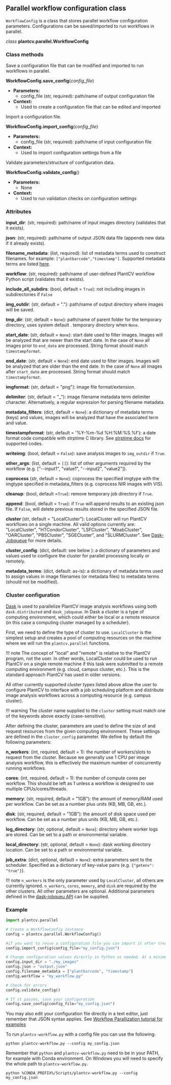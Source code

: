 ## Parallel workflow configuration class

`WorkflowConfig` is a class that stores parallel workflow configuration parameters. Configurations can be saved/imported
to run workflows in parallel.

*class* **plantcv.parallel.WorkflowConfig**

### Class methods

Save a configuration file that can be modified and imported to run workflows in parallel.

**WorkflowConfig.save_config**(*config_file*)

- **Parameters:**
    - config_file (str, required): path/name of output configuration file
- **Context:**
    - Used to create a configuration file that can be edited and imported

Import a configuration file.

**WorkflowConfig.import_config**(*config_file*)

- **Parameters:**
    - config_file (str, required): path/name of input configuration file
- **Context:**
    - Used to import configuration settings from a file

Validate parameters/structure of configuration data.

**WorkflowConfig.validate_config**()

- **Parameters:**
    - None
- **Context:**
    - Used to run validation checks on configuration settings

### Attributes

**input_dir**: (str, required): path/name of input images directory (validates that it exists).

**json**: (str, required): path/name of output JSON data file (appends new data if it already exists).

**filename_metadata**: (list, required): list of metadata terms used to construct filenames. for example: 
`["plantbarcode","timestamp"]`. Supported metadata terms are listed [here](pipeline_parallel.md).

**workflow**: (str, required): path/name of user-defined PlantCV workflow Python script (validates that it exists).

**include_all_subdirs**: (bool, default = `True`): not including images in subdirectories if `False`

**img_outdir**: (str, default = "."): path/name of output directory where images will be saved.

**tmp_dir**: (str, default = `None`): path/name of parent folder for the temporary directory, uses system default .
temporary directory when `None`.

**start_date**: (str, default = `None`): start date used to filter images. Images will be analyzed that are newer than 
the start date. In the case of `None` all images prior to `end_date` are processed. String format should match 
`timestampformat`.

**end_date**: (str, default = `None`): end date used to filter images. Images will be analyzed that are older than the 
end date. In the case of `None` all images after `start_date` are processed. String format should match 
`timestampformat`.

**imgformat**: (str, default = "png"): image file format/extension.

**delimiter**: (str, default = "_"): image filename metadata term delimiter character. Alternatively, a regular 
expression for parsing filename metadata.

**metadata_filters**: (dict, default = `None`): a dictionary of metadata terms (keys) and values, images will be 
analyzed that have the associated term and value.


**timestampformat**: (str, default = '%Y-%m-%d %H:%M:%S.%f'): a date format code compatible with strptime C library. 
See [strptime docs](https://docs.python.org/3.7/library/datetime.html#strftime-and-strptime-behavior) for supported 
codes.

**writeimg**: (bool, default = `False`): save analysis images to `img_outdir` if `True`.

**other_args**: (list, default = `[]`): list of other arguments required by the workflow (e.g. 
["--input1", "value1", "--input2", "value2"]).

**coprocess** (str, default = `None`): coprocess the specified imgtype with the imgtype specified in metadata_filters 
(e.g. coprocess NIR images with VIS).

**cleanup**: (bool, default =`True`): remove temporary job directory if `True`.

**append**: (bool, default = `True`): if `True` will append results to an existing json file. If `False`, will delete 
previous results stored in the specified JSON file.

**cluster** (str, default = "LocalCluster"): LocalCluster will run PlantCV workflows on a single machine. All valid 
options currently are: "LocalCluster", "HTCondorCluster", "LSFCluster", "MoabCluster", "OARCluster", "PBSCluster", 
"SGECluster", and "SLURMCluster". See [Dask-Jobqueue](https://jobqueue.dask.org/) for more details.

**cluster_config**: (dict, default: see below ): a dictionary of parameters and values used to configure the cluster 
for parallel processing locally or remotely.

**metadata_terms**: (dict, default: as-is): a dictionary of metadata terms used to assign values in image filenames 
(or metadata files) to metadata terms (should not be modified).


### Cluster configuration

[Dask](https://dask.org/) is used to parallelize PlantCV image analysis workflows using both `dask.distributed` and 
`dask_jobqueue`. In Dask a cluster is a type of computing environment, which could either be local or a remote resource
(in this case a computing cluster managed by a scheduler).

First, we need to define the type of cluster to use. `LocalCluster` is the simplest setup and creates a pool of 
computing resources on the machine where we will run the `plantcv.parallel` functions.

!!! note
    The concept of "local" and "remote" is relative to the PlantCV program, not the user. In other words, LocalCluster
    could be used to run PlantCV on a single remote machine if this task were submitted to a remote computing environment
    (e.g. cloud, campus cluster, etc.). This is the standard approach PlantCV has used in older versions.

All other currently supported cluster types listed above allow the user to configure PlantCV to interface with a job
scheduling platform and distribute image analysis workflows across a computing resource (e.g. campus cluster).

!!! warning
    The cluster name supplied to the `cluster` setting must match one of the keywords above exactly (case-sensitive).

After defining the cluster, parameters are used to define the size of and request resources from the given computing 
environment. These settings are defined in the `cluster_config` parameter. We define by default the following 
parameters:

**n_workers**: (int, required, default = 1): the number of workers/slots to request from the cluster. Because we 
generally use 1 CPU per image analysis workflow, this is effectively the maximum number of concurrently running 
workflows.

**cores**: (int, required, default = 1): the number of compute cores per workflow. This should be left as 1 unless a 
workflow is designed to use multiple CPUs/cores/threads.

**memory**: (str, required, default = "1GB"): the amount of memory/RAM used per workflow. Can be set as a number plus 
units (KB, MB, GB, etc.).

**disk**: (str, required, default = "1GB"): the amount of disk space used per workflow. Can be set as a number plus 
units (KB, MB, GB, etc.).

**log_directory**: (str, optional, default = `None`): directory where worker logs are stored. Can be set to a path or 
environmental variable.

**local_directory**: (str, optional, default = `None`): dask working directory location. Can be set to a path or 
environmental variable.

**job_extra**: (dict, optional, default = `None`): extra parameters sent to the scheduler. Specified as a dictionary 
of key-value pairs (e.g. `{"getenv": "true"}`).

!!! note
    `n_workers` is the only parameter used by `LocalCluster`, all others are currently ignored. `n_workers`, `cores`,
    `memory`, and `disk` are required by the other clusters. All other parameters are optional. Additional parameters
    defined in the [dask-jobqueu API](https://jobqueue.dask.org/en/latest/api.html) can be supplied.

### Example

```python
import plantcv.parallel

# Create a WorkflowConfig instance
config = plantcv.parallel.WorkflowConfig()

#if you want to reuse a configuration file you can import it after creating an instance
config.import_config(config_file="my_config.json")

# Change configuration values directly in Python as needed. At a minimum you must specify input_dir, json, filename_metadata, workflow.
config.input_dir = "./my_images"
config.json = "output.json"
config.filename_metadata = ["plantbarcode", "timestamp"]
config.workflow = "my_workflow.py"

# Check for errors
config.validate_config()

# If it passes, save your configuration
config.save_config(config_file="my_config.json")
```

You may also edit your configuration file directly in a text editor, just remember that JSON syntax applies. 
See [Workflow Parallization tutorial for examples](pipeline_parallel.md)

To run `plantcv-workflow.py` with a config file you can use the following:

```shell
python plantcv-workflow.py --config my_config.json
```

Remember that `python` and `plantcv-workflow.py` need to be in your PATH, for example with Conda environment. On 
Windows you will need to specify the whole path to `plantcv-workflow.py`.

```shell
python %CONDA_PREFIX%/Scripts/plantcv-workflow.py --config my_config.json
```
